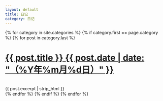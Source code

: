 ```yaml
---
layout: default
title: 日记
category: 日记
---
```


{% for category in site.categories %}
{% if category.first == page.category %}
{% for post in category.last %}
<div class="article">
<h1 class="none"><a href="{{ site.baseurl}}{{ post.url }}">{{ post.title }} {{ post.date | date: "（%Y年%m月%d日）" }}</a></h1>
<br/>
<div class="brief">{{ post.excerpt | strip_html }}</div>
</div>
{% endfor %}
{% endif %}
{% endfor %}
